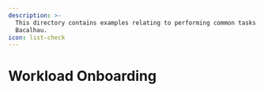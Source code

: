 ```yaml
---
description: >-
  This directory contains examples relating to performing common tasks with
  Bacalhau.
icon: list-check
---
```


# Workload Onboarding

